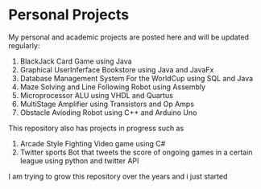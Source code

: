 # Personal Projects
My personal and academic projects are posted here and will be updated regularly:              
1. BlackJack Card Game using Java         
2. Graphical UserInferface Bookstore using Java and JavaFx         
3. Database Management System For the WorldCup using SQL and Java
4. Maze Solving and Line Following Robot using Assembly            
5. Microprocessor ALU using VHDL and Quartus
6. MultiStage Amplifier using Transistors and Op Amps
7. Obstacle Avioding Robot using C++ and Arduino Uno

This repository also has projects in progress such as
1. Arcade Style Fighting Video game using C#
2. Twitter sports Bot that tweets the score of ongoing games in a certain league using python and twitter API

I am trying to grow this repository over the years and i just started 